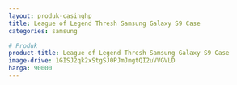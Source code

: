 ```yaml
---
layout: produk-casinghp
title: League of Legend Thresh Samsung Galaxy S9 Case
categories: samsung

# Produk
product-title: League of Legend Thresh Samsung Galaxy S9 Case
image-drive: 1GISJ2qk2xStgSJ0PJmJmgtQI2uVVGVLD
harga: 90000
---
```

